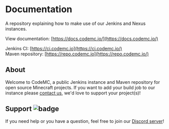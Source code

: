 [badge]: https://img.shields.io/discord/405915656039694336?color=7289DA&label=Discord&logo=discord
[discord]: https://discord.gg/AGcFMu6

# Documentation
A repository explaining how to make use of our Jenkins and Nexus instances.

View documentation: [https://docs.codemc.io/](https://docs.codemc.io/)

Jenkins CI: [https://ci.codemc.io](https://ci.codemc.io/)<br>
Maven repository: [https://repo.codemc.io](https://repo.codemc.io/)

## About
Welcome to CodeMC, a public Jenkins instance and Maven repository for open source Minecraft projects.
If you want to add your build job to our instance please [contact us](#support-), we'd love to support your project(s)!

## Support ![badge]
If you need help or you have a question, feel free to join our [Discord server][discord]!
